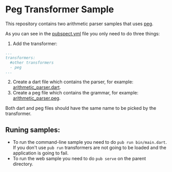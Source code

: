 # Peg Transformer Sample

This repository contains two arithmetic parser samples that uses [peg](https://pub.dartlang.org/packages/peg).

As you can see in the [pubspect.yml](./pubspect.yml) file you only need to do three things:

1. Add the transformer:

```yaml
...
transformers:
  #other transformers
  - peg
...
```

2. Create a dart file which contains the parser, for example: [arithmetic_parser.dart](./bin/arithmetic_parser.dart).
3. Create a peg file which contains the grammar, for example: [arithmetic_parser.peg](./bin/arithmetic_parser.peg).

Both dart and peg files should have the same name to be picked by the transformer.

## Runing samples:

* To run the command-line sample you need to do `pub run bin/main.dart`. If you don't use `pub run` transformers are not going to be loaded and the application is going to fail.
* To run the web sample you need to do `pub serve` on the parent directory.